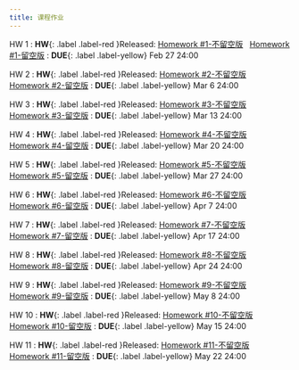 ```yaml
---
title: 课程作业
---
```



HW 1
:  **HW**{: .label .label-red }Released: [Homework #1-不留空版](https://basics.sjtu.edu.cn/~yangqizhe/pdf/la2025s/homework/LA-hw1-noblank.pdf) &nbsp; [Homework #1-留空版](https://basics.sjtu.edu.cn/~yangqizhe/pdf/la2025s/homework/LA-hw1-blank.pdf)
:  **DUE**{: .label .label-yellow} Feb 27 24:00

HW 2
:  **HW**{: .label .label-red }Released: [Homework #2-不留空版](https://basics.sjtu.edu.cn/~yangqizhe/pdf/la2025s/homework/LA-hw2-noblank.pdf) &nbsp; [Homework #2-留空版](https://basics.sjtu.edu.cn/~yangqizhe/pdf/la2025s/homework/LA-hw2-blank.pdf)
:  **DUE**{: .label .label-yellow} Mar 6 24:00

HW 3
:  **HW**{: .label .label-red }Released: [Homework #3-不留空版](https://basics.sjtu.edu.cn/~yangqizhe/pdf/la2025s/homework/LA-hw3-noblank.pdf) &nbsp; [Homework #3-留空版](https://basics.sjtu.edu.cn/~yangqizhe/pdf/la2025s/homework/LA-hw3-blank.pdf)
:  **DUE**{: .label .label-yellow} Mar 13 24:00

HW 4
:  **HW**{: .label .label-red }Released: [Homework #4-不留空版](https://basics.sjtu.edu.cn/~yangqizhe/pdf/la2025s/homework/LA-hw4-noblank.pdf) &nbsp; [Homework #4-留空版](https://basics.sjtu.edu.cn/~yangqizhe/pdf/la2025s/homework/LA-hw4-blank.pdf)
:  **DUE**{: .label .label-yellow} Mar 20 24:00

HW 5
:  **HW**{: .label .label-red }Released: [Homework #5-不留空版](https://basics.sjtu.edu.cn/~yangqizhe/pdf/la2025s/homework/LA-hw5-noblank.pdf) &nbsp; [Homework #5-留空版](https://basics.sjtu.edu.cn/~yangqizhe/pdf/la2025s/homework/LA-hw5-blank.pdf)
:  **DUE**{: .label .label-yellow} Mar 27 24:00

HW 6
:  **HW**{: .label .label-red }Released: [Homework #6-不留空版](https://basics.sjtu.edu.cn/~yangqizhe/pdf/la2025s/homework/LA-hw6-noblank.pdf) &nbsp; [Homework #6-留空版](https://basics.sjtu.edu.cn/~yangqizhe/pdf/la2025s/homework/LA-hw6-blank.pdf)
:  **DUE**{: .label .label-yellow} Apr 7 24:00

HW 7
:  **HW**{: .label .label-red }Released: [Homework #7-不留空版](https://basics.sjtu.edu.cn/~yangqizhe/pdf/la2025s/homework/LA-hw7-noblank.pdf) &nbsp; [Homework #7-留空版](https://basics.sjtu.edu.cn/~yangqizhe/pdf/la2025s/homework/LA-hw7-blank.pdf)
:  **DUE**{: .label .label-yellow} Apr 17 24:00

HW 8
:  **HW**{: .label .label-red }Released: [Homework #8-不留空版](https://basics.sjtu.edu.cn/~yangqizhe/pdf/la2025s/homework/LA-hw8-noblank.pdf) &nbsp; [Homework #8-留空版](https://basics.sjtu.edu.cn/~yangqizhe/pdf/la2025s/homework/LA-hw8-blank.pdf)
:  **DUE**{: .label .label-yellow} Apr 24 24:00

HW 9
:  **HW**{: .label .label-red }Released: [Homework #9-不留空版](https://basics.sjtu.edu.cn/~yangqizhe/pdf/la2025s/homework/LA-hw9-noblank.pdf) &nbsp; [Homework #9-留空版](https://basics.sjtu.edu.cn/~yangqizhe/pdf/la2025s/homework/LA-hw9-blank.pdf)
:  **DUE**{: .label .label-yellow} May 8 24:00

HW 10
:  **HW**{: .label .label-red }Released: [Homework #10-不留空版](https://basics.sjtu.edu.cn/~yangqizhe/pdf/la2025s/homework/LA-hw10-noblank.pdf) &nbsp; [Homework #10-留空版](https://basics.sjtu.edu.cn/~yangqizhe/pdf/la2025s/homework/LA-hw10-blank.pdf)
:  **DUE**{: .label .label-yellow} May 15 24:00

HW 11
:  **HW**{: .label .label-red }Released: [Homework #11-不留空版](https://basics.sjtu.edu.cn/~yangqizhe/pdf/la2025s/homework/LA-hw11-noblank.pdf) &nbsp; [Homework #11-留空版](https://basics.sjtu.edu.cn/~yangqizhe/pdf/la2025s/homework/LA-hw11-blank.pdf)
:  **DUE**{: .label .label-yellow} May 22 24:00
